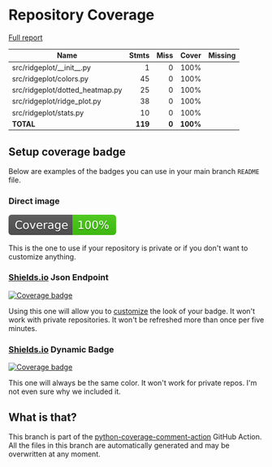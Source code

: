 # Repository Coverage

[Full report](https://htmlpreview.github.io/?https://github.com/wckdouglas/ridgeplot-py/blob/python-coverage-comment-action-data/htmlcov/index.html)

| Name                             |    Stmts |     Miss |    Cover |   Missing |
|--------------------------------- | -------: | -------: | -------: | --------: |
| src/ridgeplot/\_\_init\_\_.py    |        1 |        0 |     100% |           |
| src/ridgeplot/colors.py          |       45 |        0 |     100% |           |
| src/ridgeplot/dotted\_heatmap.py |       25 |        0 |     100% |           |
| src/ridgeplot/ridge\_plot.py     |       38 |        0 |     100% |           |
| src/ridgeplot/stats.py           |       10 |        0 |     100% |           |
|                        **TOTAL** |  **119** |    **0** | **100%** |           |


## Setup coverage badge

Below are examples of the badges you can use in your main branch `README` file.

### Direct image

[![Coverage badge](https://raw.githubusercontent.com/wckdouglas/ridgeplot-py/python-coverage-comment-action-data/badge.svg)](https://htmlpreview.github.io/?https://github.com/wckdouglas/ridgeplot-py/blob/python-coverage-comment-action-data/htmlcov/index.html)

This is the one to use if your repository is private or if you don't want to customize anything.

### [Shields.io](https://shields.io) Json Endpoint

[![Coverage badge](https://img.shields.io/endpoint?url=https://raw.githubusercontent.com/wckdouglas/ridgeplot-py/python-coverage-comment-action-data/endpoint.json)](https://htmlpreview.github.io/?https://github.com/wckdouglas/ridgeplot-py/blob/python-coverage-comment-action-data/htmlcov/index.html)

Using this one will allow you to [customize](https://shields.io/endpoint) the look of your badge.
It won't work with private repositories. It won't be refreshed more than once per five minutes.

### [Shields.io](https://shields.io) Dynamic Badge

[![Coverage badge](https://img.shields.io/badge/dynamic/json?color=brightgreen&label=coverage&query=%24.message&url=https%3A%2F%2Fraw.githubusercontent.com%2Fwckdouglas%2Fridgeplot-py%2Fpython-coverage-comment-action-data%2Fendpoint.json)](https://htmlpreview.github.io/?https://github.com/wckdouglas/ridgeplot-py/blob/python-coverage-comment-action-data/htmlcov/index.html)

This one will always be the same color. It won't work for private repos. I'm not even sure why we included it.

## What is that?

This branch is part of the
[python-coverage-comment-action](https://github.com/marketplace/actions/python-coverage-comment)
GitHub Action. All the files in this branch are automatically generated and may be
overwritten at any moment.
